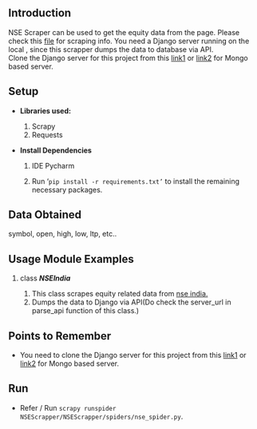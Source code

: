 

## **Introduction**

  

NSE Scraper can be used to get the equity data from the page.
Please check this [file](https://github.com/chetankalewar1/PrivateCircleTest/blob/main/NSEScrapper/NSEScrapper/spiders/nse_spider.py) for scraping info.
You need a Django server running on the local , since this scrapper dumps the data to database via API.  
Clone the Django server for this project from this  [link1](https://github.com/chetankalewar1/PrivateCircleServer)  or [link2](https://github.com/chetankalewar1/PrivateCircleServer) for Mongo based server.

## **Setup**

  

-   **Libraries used:**
    1.  Scrapy
	2.  Requests
    

-   **Install Dependencies**
    
    1.  IDE Pycharm
        
    2.  Run ‘`pip install -r requirements.txt’` to install the remaining necessary packages.
        

## **Data Obtained**

symbol, open, high, low, ltp, etc..
    

## **Usage Module Examples**

1.  class _**NSEIndia**_
    
    1.  This class scrapes equity related data from [nse india.](https://www1.nseindia.com/live_market/dynaContent/live_watch/equities_stock_watch.htm)
    2. Dumps the data to Django via API(Do check the server_url in parse_api function of this class.)
        


## **Points to Remember**

-   You need to clone the Django server for this project from this  [link1](https://github.com/chetankalewar1/PrivateCircleServer)  or [link2](https://github.com/chetankalewar1/PrivateCircleServer) for Mongo based server.
    

## **Run**

-   Refer / Run  `scrapy runspider NSEScrapper/NSEScrapper/spiders/nse_spider.py`.
